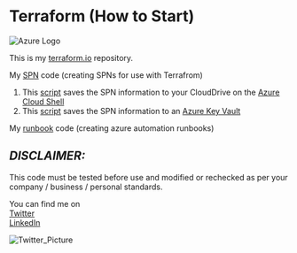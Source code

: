 # Terraform (How to Start)

![Azure Logo](https://www.terraform.io/assets/images/logo-hashicorp-3f10732f.svg)

This is my [terraform.io](https://www.terraform.io) repository. </br>

My [SPN](/terraform/SPN) code (creating SPNs for use with Terrafrom)

1. This [script](SPN\create_SPN_Terraform_CloudDrive.azcli) saves the SPN information to your CloudDrive on the [Azure Cloud Shell](https://shell.azure.com) </br>
2. This [script](SPN\create_SPN_Terraform_Keyvault.azcli) saves the SPN information to an [Azure Key Vault](https://docs.microsoft.com/en-us/azure/key-vault/)</br>

My [runbook](/terraform/runbooks) code (creating azure automation runbooks)</br>

## _**DISCLAIMER:**_

This code must be tested before use and modified or rechecked as per your company / business / personal standards.

You can find me on  
[Twitter](https://www.twitter.com/fskelly) </br>
[LinkedIn](https://www.linkedin.com/in/fletcherkelly)

![Twitter_Picture](https://res.cloudinary.com/fskelly/image/twitter_name/w_100/fskelly.jpg) </br>
